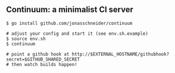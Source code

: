 Continuum: a minimalist CI server
-------------------------------

    $ go install github.com/jonasschneider/continuum

    # adjust your config and start it (see env.sh.example)
    $ source env.sh
    $ continuum

    # point a github hook at http://$EXTERNAL_HOSTNAME/githubhook?secret=$GITHUB_SHARED_SECRET
    # then watch builds happen!

